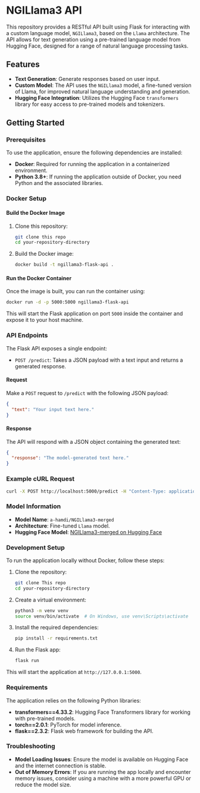 # NGILlama3 API

This repository provides a RESTful API built using Flask for interacting with a custom language model, `NGILlama3`, based on the `Llama` architecture. The API allows for text generation using a pre-trained language model from Hugging Face, designed for a range of natural language processing tasks.

## Features

- **Text Generation**: Generate responses based on user input.
- **Custom Model**: The API uses the `NGILlama3` model, a fine-tuned version of Llama, for improved natural language understanding and generation.
- **Hugging Face Integration**: Utilizes the Hugging Face `transformers` library for easy access to pre-trained models and tokenizers.

## Getting Started

### Prerequisites

To use the application, ensure the following dependencies are installed:

- **Docker**: Required for running the application in a containerized environment.
- **Python 3.8+**: If running the application outside of Docker, you need Python and the associated libraries.

### Docker Setup

#### Build the Docker Image

1. Clone this repository:
   ```bash
   git clone this repo
   cd your-repository-directory
   ```

2. Build the Docker image:
   ```bash
   docker build -t ngillama3-flask-api .
   ```

#### Run the Docker Container

Once the image is built, you can run the container using:

```bash
docker run -d -p 5000:5000 ngillama3-flask-api
```

This will start the Flask application on port `5000` inside the container and expose it to your host machine.

### API Endpoints

The Flask API exposes a single endpoint:

- `POST /predict`: Takes a JSON payload with a text input and returns a generated response.

#### Request

Make a `POST` request to `/predict` with the following JSON payload:

```json
{
  "text": "Your input text here."
}
```

#### Response

The API will respond with a JSON object containing the generated text:

```json
{
  "response": "The model-generated text here."
}
```

### Example cURL Request

```bash
curl -X POST http://localhost:5000/predict -H "Content-Type: application/json" -d '{"text": "Tell me about the advancements in AI."}'
```

### Model Information

- **Model Name**: `a-hamdi/NGILlama3-merged`
- **Architecture**: Fine-tuned `Llama` model.
- **Hugging Face Model**: [NGILlama3-merged on Hugging Face](https://huggingface.co/a-hamdi/NGILlama3-merged)

### Development Setup

To run the application locally without Docker, follow these steps:

1. Clone the repository:
   ```bash
   git clone This repo
   cd your-repository-directory
   ```

2. Create a virtual environment:
   ```bash
   python3 -m venv venv
   source venv/bin/activate  # On Windows, use venv\Scripts\activate
   ```

3. Install the required dependencies:
   ```bash
   pip install -r requirements.txt
   ```

4. Run the Flask app:
   ```bash
   flask run
   ```

This will start the application at `http://127.0.0.1:5000`.

### Requirements

The application relies on the following Python libraries:

- **transformers==4.33.2**: Hugging Face Transformers library for working with pre-trained models.
- **torch==2.0.1**: PyTorch for model inference.
- **flask==2.3.2**: Flask web framework for building the API.

### Troubleshooting

- **Model Loading Issues**: Ensure the model is available on Hugging Face and the internet connection is stable.
- **Out of Memory Errors**: If you are running the app locally and encounter memory issues, consider using a machine with a more powerful GPU or reduce the model size.
